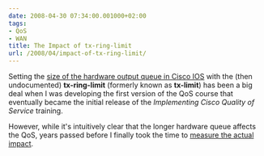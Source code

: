 ```yaml
---
date: 2008-04-30 07:34:00.001000+02:00
tags:
- QoS
- WAN
title: The Impact of tx-ring-limit
url: /2008/04/impact-of-tx-ring-limit/
---
```

Setting the [size of the hardware output queue in Cisco IOS](/kb/tag/QoS/Queuing_Principles/) with the (then undocumented) **tx-ring-limit** (formerly known as **tx-limit**) has been a big deal when I was developing the first version of the QoS course that eventually became the initial release of the *Implementing Cisco Quality of Service* training.

However, while it\'s intuitively clear that the longer hardware queue affects the QoS, years passed before I finally took the time to [measure the actual impact](/kb/tag/QoS/TX-Ring-Limit/).
